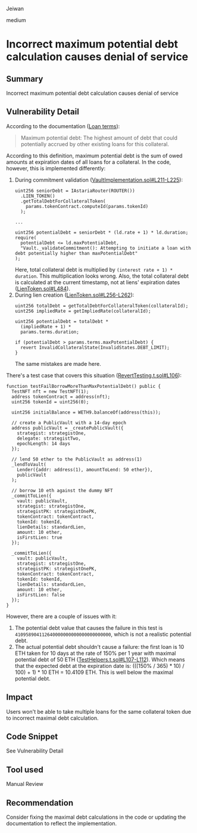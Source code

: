 Jeiwan

medium

# Incorrect maximum potential debt calculation causes denial of service

## Summary
Incorrect maximum potential debt calculation causes denial of service
## Vulnerability Detail
According to the documentation ([Loan terms](https://docs.astaria.xyz/docs/protocol-mechanics/loan-terms)):
> Maximum potential debt: The highest amount of debt that could potentially accrued by other existing loans for this collateral. 

According to this definition, maximum potential debt is the sum of owed amounts at expiration dates of all loans for a collateral.
In the code, however, this is implemented differently:

1. During commitment validation ([VaultImplementation.sol#L211-L225](https://github.com/sherlock-audit/2022-10-astaria/blob/main/src/VaultImplementation.sol#L211-L225)):
    ```solidity
    uint256 seniorDebt = IAstariaRouter(ROUTER())
      .LIEN_TOKEN()
      .getTotalDebtForCollateralToken(
        params.tokenContract.computeId(params.tokenId)
      );

    ...

    uint256 potentialDebt = seniorDebt * (ld.rate + 1) * ld.duration;
    require(
      potentialDebt <= ld.maxPotentialDebt,
      "Vault._validateCommitment(): Attempting to initiate a loan with debt potentially higher than maxPotentialDebt"
    );
    ```
    Here, total collateral debt is multiplied by `(interest rate + 1) * duration`. This multiplication looks wrong. Also,
    the total collateral debt is calculated at the current timestamp, not at liens' expiration dates ([LienToken.sol#L484](https://github.com/sherlock-audit/2022-10-astaria/blob/main/src/LienToken.sol#L484)).
1. During lien creation ([LienToken.sol#L256-L262](https://github.com/sherlock-audit/2022-10-astaria/blob/main/src/LienToken.sol#L256-L262)):
    ```solidity
    uint256 totalDebt = getTotalDebtForCollateralToken(collateralId);
    uint256 impliedRate = getImpliedRate(collateralId);

    uint256 potentialDebt = totalDebt *
      (impliedRate + 1) *
      params.terms.duration;

    if (potentialDebt > params.terms.maxPotentialDebt) {
      revert InvalidCollateralState(InvalidStates.DEBT_LIMIT);
    }
    ```
    The same mistakes are made here.


There's a test case that covers this situation ([RevertTesting.t.sol#L106](https://github.com/sherlock-audit/2022-10-astaria/blob/main/src/test/RevertTesting.t.sol#L106)):
```solidity
function testFailBorrowMoreThanMaxPotentialDebt() public {
  TestNFT nft = new TestNFT(1);
  address tokenContract = address(nft);
  uint256 tokenId = uint256(0);

  uint256 initialBalance = WETH9.balanceOf(address(this));

  // create a PublicVault with a 14-day epoch
  address publicVault = _createPublicVault({
    strategist: strategistOne,
    delegate: strategistTwo,
    epochLength: 14 days
  });

  // lend 50 ether to the PublicVault as address(1)
  _lendToVault(
    Lender({addr: address(1), amountToLend: 50 ether}),
    publicVault
  );

  // borrow 10 eth against the dummy NFT
  _commitToLien({
    vault: publicVault,
    strategist: strategistOne,
    strategistPK: strategistOnePK,
    tokenContract: tokenContract,
    tokenId: tokenId,
    lienDetails: standardLien,
    amount: 10 ether,
    isFirstLien: true
  });

  _commitToLien({
    vault: publicVault,
    strategist: strategistOne,
    strategistPK: strategistOnePK,
    tokenContract: tokenContract,
    tokenId: tokenId,
    lienDetails: standardLien,
    amount: 10 ether,
    isFirstLien: false
  });
}
```
However, there are a couple of issues with it:
1. The potential debt value that causes the failure in this test is `410958904112640000000000000000000000`, which is not a realistic potential debt.
1. The actual potential debt shouldn't cause a failure: the first loan is 10 ETH taken for 10 days at the rate of 150% per 1 year with maximal potential debt of 50 ETH ([TestHelpers.t.sol#L107-L112](https://github.com/sherlock-audit/2022-10-astaria/blob/main/src/test/TestHelpers.t.sol#L107-L112)).
Which means that the expected debt at the expiration date is: (((150% / 365) * 10) / 100) + 1) * 10 ETH = 10.4109 ETH. This is well below the maximal potential debt.
## Impact
Users won't be able to take multiple loans for the same collateral token due to incorrect maximal debt calculation.
## Code Snippet
See Vulnerability Detail
## Tool used
Manual Review
## Recommendation
Consider fixing the maximal debt calculations in the code or updating the documentation to reflect the implementation.